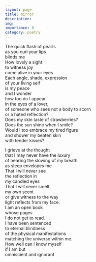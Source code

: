 ```yaml
---
layout: page
title: mirror
description: 
img:
importance: 8
category: poetry
---
```


The quick flash of pearls <br/>
as you curl your lips <br/>
blinds me <br/>
How lovely a sight <br/>
to witness joy <br/>
come alive in your eyes <br/>
Each angle, shade, expression <br/>
of your living self <br/>
is my peace <br/>
and I wonder <br/>
how too do I appear <br/>
in the eyes of a lover, <br/>
of someone who sees not a body to scorn <br/>
or a hated reflection? <br/>
Does my skin taste of strawberries? <br/>
Does the sun shine when I smile? <br/>
Would I too embrace my tired figure <br/>
and shower my beaten skin <br/>
with tender kisses?

I grieve at the thought <br/>
that I may never have the luxury <br/>
of hearing the slowing of my breath <br/>
as sleep envelopes me <br/>
That I will never see <br/>
the reflection in <br/>
my candied eyes <br/>
That I will never smell <br/>
my own scent <br/>
or give witness to the way <br/>
light reflects from my face. <br/>
I am an open book <br/>
whose pages <br/>
I do not get to read. <br/>
I have been sentenced <br/>
to eternal blindness <br/>
of the physical manifestations <br/>
matching the universe within me. <br/>
How well can I know myself <br/>
if I am but <br/>
omniscient and ignorant